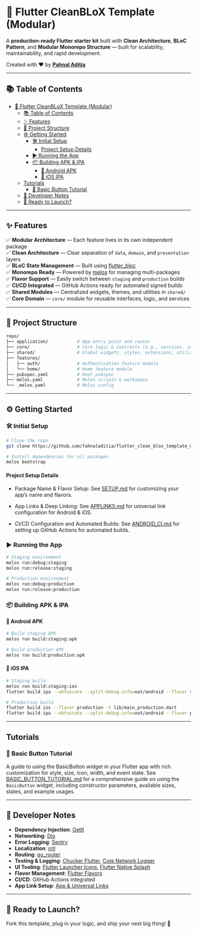 # 🚀 Flutter CleanBLoX Template (Modular)

A **production-ready Flutter starter kit** built with **Clean Architecture**, **BLoC Pattern**, and **Modular Monorepo Structure** — built for scalability, maintainability, and rapid development.

Created with ❤️ by [**Pahnal Aditia**](https://www.linkedin.com/in/pahnaladitia)

---

## 📚 Table of Contents

- [🚀 Flutter CleanBLoX Template (Modular)](#-flutter-cleanblox-template-modular)
  - [📚 Table of Contents](#-table-of-contents)
  - [✨ Features](#-features)
  - [📁 Project Structure](#-project-structure)
  - [⚙️ Getting Started](#️-getting-started)
    - [🛠 Initial Setup](#-initial-setup)
      - [Project Setup Details](#project-setup-details)
    - [▶️ Running the App](#️-running-the-app)
    - [📦 Building APK \& IPA](#-building-apk--ipa)
      - [📱 Android APK](#-android-apk)
      - [🍏 iOS IPA](#-ios-ipa)
  - [Tutorials](#tutorials)
    - [🧩 Basic Button Tutorial](#-basic-button-tutorial)
  - [📝 Developer Notes](#-developer-notes)
  - [🚀 Ready to Launch?](#-ready-to-launch)

---

## ✨ Features

✅ **Modular Architecture** — Each feature lives in its own independent package  
✅ **Clean Architecture** — Clear separation of `data`, `domain`, and `presentation` layers  
✅ **BLoC State Management** — Built using [flutter_bloc](https://pub.dev/packages/flutter_bloc)  
✅ **Monorepo Ready** — Powered by [melos](https://pub.dev/packages/melos) for managing multi-packages  
✅ **Flavor Support** — Easily switch between `staging` and `production` builds  
✅ **CI/CD Integrated** — GitHub Actions ready for automated signed builds  
✅ **Shared Modules** — Centralized widgets, themes, and utilities in `shared/`  
✅ **Core Domain** — `core/` module for reusable interfaces, logic, and services

---

## 📁 Project Structure

```bash
repo/
├── application/           # App entry point and router
├── core/                  # Core logic & contracts (e.g., services, interfaces)
├── shared/                # Global widgets, styles, extensions, utilities
├── features/
│   ├── auth/              # Authentication feature module
│   └── home/              # Home feature module
├── pubspec.yaml           # Root pubspec
├── melos.yaml             # Melos scripts & workspace
└── .melos.yaml            # Melos config
```

---

## ⚙️ Getting Started

### 🛠 Initial Setup

```bash
# Clone the repo
git clone https://github.com/fahnaladitia/flutter_clean_blox_template_modular.git

# Install dependencies for all packages
melos bootstrap
```

#### Project Setup Details

- Package Name & Flavor Setup:
See [SETUP.md](docs/SETUP.md) for customizing your app’s name and flavors.

- App Links & Deep Linking:
See [APPLINKS.md](docs/APPLINKS.md) for universal link configuration for Android & iOS.

- CI/CD Configuration and Automated Builds:
See [ANDROID_CI.md](docs/ANDROID_CI.md) for setting up GitHub Actions for automated builds.

### ▶️ Running the App

```bash
# Staging environment
melos run:debug:staging
melos run:release:staging

# Production environment
melos run:debug:production
melos run:release:production
```

### 📦 Building APK & IPA

#### 📱 Android APK

```bash
# Build staging APK
melos run build:staging:apk

# Build production APK
melos run build:production:apk
```

#### 🍏 iOS IPA

```bash
# Staging build
melos run build:staging:ios
flutter build ipa --obfuscate --split-debug-info=out/android --flavor staging -t lib/main_staging.dart

# Production build
flutter build ios --flavor production -t lib/main_production.dart
flutter build ipa --obfuscate --split-debug-info=out/android --flavor production -t lib/main_production.dart
```

---

## Tutorials

### 🧩 Basic Button Tutorial

A guide to using the BasicButton widget in your Flutter app with rich customization for style, size, icon, width, and event state.
See [BASIC_BUTTON_TUTORIAL.md](docs/BASIC_BUTTON_TUTORIAL.md) for a comprehensive guide on using the `BasicButton` widget, including constructor parameters, available sizes, states, and example usages.


---

## 📝 Developer Notes

- **Dependency Injection**: [GetIt](https://pub.dev/packages/get_it)  
- **Networking**: [Dio](https://pub.dev/packages/dio)  
- **Error Logging**: [Sentry](https://docs.sentry.io/platforms/flutter/)  
- **Localization**: [intl](https://pub.dev/packages/intl)  
- **Routing**: [go_router](https://pub.dev/packages/go_router)  
- **Testing & Logging**: [Chucker Flutter](https://pub.dev/packages/chucker_flutter), [Cote Network Logger](https://pub.dev/packages/cote_network_logger)  
- **UI Tooling**: [Flutter Launcher Icons](https://pub.dev/packages/flutter_launcher_icons), [Flutter Native Splash](https://pub.dev/packages/flutter_native_splash)  
- **Flavor Management**: [Flutter Flavors](https://docs.flutter.dev/deployment/flavors)  
- **CI/CD**: GitHub Actions integrated  
- **App Link Setup**: [App & Universal Links](https://docs.flutter.dev/cookbook/navigation/set-up-app-links)

---

## 🚀 Ready to Launch?

Fork this template, plug in your logic, and ship your next big thing! 🎯
